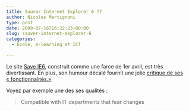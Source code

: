 ```yaml
---
title: Sauver Internet Explorer 6 ??
author: Nicolas Martignoni
type: post
date: 2009-07-16T16:22:23+00:00
slug: sauver-internet-explorer-6
categories:
  - École, e-learning et ICT

---
```

Le site [Save IE6][1], construit comme une farce de 1er avril, est très divertissant. En plus, son humour décalé fournit une jolie [critique de ses « fonctionnalités.»][2]

Voyez par exemple une des ses qualités :

> Compatible with IT departments that fear changes

 [1]: http://www.saveie6.com/
 [2]: http://www.saveie6.com/compare.php

<!--more-->
